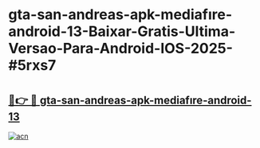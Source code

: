 # gta-san-andreas-apk-mediafıre-android-13-Baixar-Gratis-Ultima-Versao-Para-Android-IOS-2025-#5rxs7

# <h2><a href="https://ainizakaria.my?title=gta-san-andreas-apk-mediafıre-android-13&ref=24M">🔗👉 🔴 gta-san-andreas-apk-mediafıre-android-13</a></h2>

[![acn](https://github.com/user-attachments/assets/0f9c940e-d8b0-45ae-aac7-cd30a18b3e1c)](https://ainizakaria.my?title=gta-san-andreas-apk-mediafıre-android-13&ref=24M)

